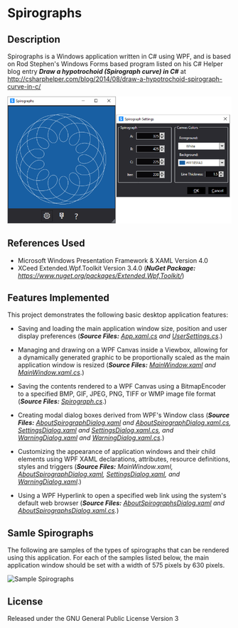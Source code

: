 # Spirographs

## Description
Spirographs is a Windows application written in C# using WPF, and is based on Rod Stephen's Windows Forms based program listed on his C# Helper blog entry **_Draw a hypotrochoid (Spirograph curve) in C#_** at http://csharphelper.com/blog/2014/08/draw-a-hypotrochoid-spirograph-curve-in-c/

![Spirographs - A WPF Application](https://github.com/ClockEndGooner/Spirographs/blob/master/images/Spirographs.png)

## References Used
- Microsoft Windows Presentation Framework & XAML Version 4.0
- XCeed Extended.Wpf.Toolkit Version 3.4.0 (_**NuGet Package:** https://www.nuget.org/packages/Extended.Wpf.Toolkit/_)

## Features Implemented
This project demonstrates the following basic desktop application features:

- Saving and loading the main application window size, position and user display preferences (_**Source Files:** [App.xaml.cs](Spirographs/App.xaml.cs) and [UserSettings.cs](Spirographs/UserSettings.cs)_.)

- Managing and drawing on a WPF Canvas inside a Viewbox, allowing for a dynamically generated graphic to be proportionally scaled as the main application window is resized (_**Source Files:** [MainWindow.xaml](Spirographs/MainWindow.xaml) and [MainWindow.xaml.cs](Spirographs/MainWindow.xaml.cs)_.)

- Saving the contents rendered to a WPF Canvas using a BitmapEncoder to a specified BMP, GIF, JPEG, PNG, TIFF or WMP image file format (_**Source Files:** [Spirograph.cs](Spirographs/Spirograph.cs)_.)

- Creating modal dialog boxes derived from WPF's Window class (_**Source Files:** [AboutSpirographDialog.xaml](Spirographs/AboutSpirographDialog.xaml) and [AboutSpirographDialog.xaml.cs](Spirographs/AboutSpirographDialog.xaml.cs), [SettingsDialog.xaml](Spirographs/SettingsDialog.xaml) and [SettingsDialog.xaml.cs](Spirographs/SettingsDialog.xaml.cs), and [WarningDialog.xaml](Spirographs/WarningDialog.xaml) and [WarningDialog.xaml.cs](Spirographs/WarningDialog.xaml.cs)_.)

- Customizing the appearance of application windows and their child elements using WPF XAML declarations, attributes, resource definitions, styles and triggers (_**Source Files:** MainWindow.xaml, [AboutSpirographDialog.xaml](Spirographs/AboutSpirographDialog.xaml), [SettingsDialog.xaml](Spirographs/SettingsDialog.xaml), and [WarningDialog.xaml](Spirographs/WarningDialog.xaml)_.)

- Using a WPF Hyperlink to open a specified web link using the system's default web browser (_**Source Files:** [AboutSpirographsDialog.xaml](Spirographs/AboutSpirographsDialog.xaml) and [AboutSpirographsDialog.xaml.cs](/Spirographs/AboutSpirographsDialog.xaml.cs)._)

## Samle Spirographs

The following are samples of the types of spirographs that can be rendered using this application.  For each of the samples listed below, the main application window should be set with a width of 575 pixels by 630 pixels.

![Sample Spirographs](Spirographs/images/SampleSpirographs.png)

## License
Released under the GNU General Public License Version 3
